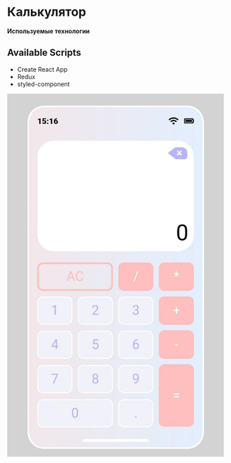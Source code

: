 # Калькулятор

**Используемые технологии**

## Available Scripts
- Create React App
- Redux
- styled-component

![Image alt](https://github.com/ludaalt/calculator/raw/main/public/app.jpg)